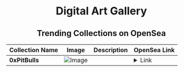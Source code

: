 <div align="center">

# Digital Art Gallery

## Trending Collections on OpenSea

| Collection Name                       | Image                                                                                     | Description                       | OpenSea Link                                                                                          |
|---------------------------------------|-------------------------------------------------------------------------------------------|-----------------------------------|--------------------------------------------------------------------------------------------------------|
| **0xPitBulls** | ![Image](https://i.seadn.io/s/raw/files/a254dff05fa9fd6dc9bebc8164476948.jpg?w=500&auto=format?w=200&auto=format) |  | <details><summary>Link</summary>[0xPitBulls](https://opensea.io/collection/0xpitbulls-160)</details> |

</div>